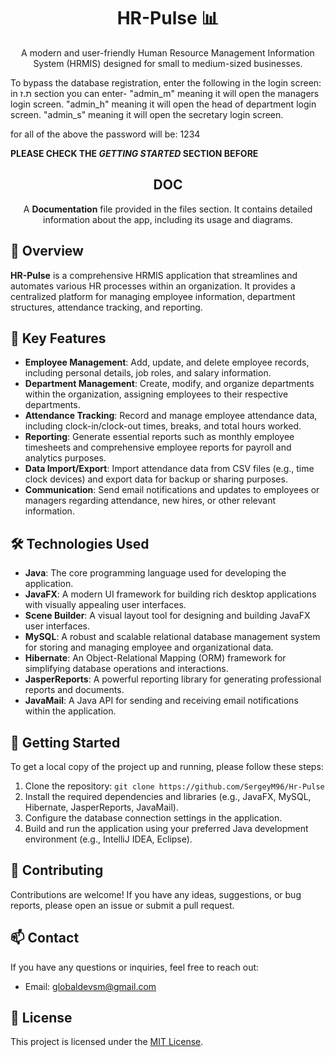 <!-- Header -->
<h1 align="center">HR-Pulse 📊</h1>

<!-- Description -->
<p align="center">
  A modern and user-friendly Human Resource Management Information System (HRMIS) designed for small to medium-sized businesses.
  
To bypass the database registration, enter the following in the login screen:
in ת.ז section you can enter-
"admin_m" meaning it will open the managers login screen.
"admin_h" meaning it will open the head of department login screen.
"admin_s" meaning it will open the secretary login screen.

for all of the above the password will be: 1234

<strong>PLEASE CHECK THE *GETTING STARTED* SECTION BEFORE</strong>
  
</p>

<!-- DOC -->
<h2 align="center"> DOC </h2>
<p align="center">A <strong>Documentation</strong> file provided in the files section. It contains detailed information about the app, including its usage and diagrams.
</p>


<!-- Overview -->
<h2>📖 Overview</h2>
<p>
  <strong>HR-Pulse</strong> is a comprehensive HRMIS application that streamlines and automates various HR processes within an organization. It provides a centralized platform for managing employee information, department structures, attendance tracking, and reporting.
</p>

<!-- Key Features -->
<h2>🚀 Key Features</h2>

- **Employee Management**: Add, update, and delete employee records, including personal details, job roles, and salary information.
- **Department Management**: Create, modify, and organize departments within the organization, assigning employees to their respective departments.
- **Attendance Tracking**: Record and manage employee attendance data, including clock-in/clock-out times, breaks, and total hours worked.
- **Reporting**: Generate essential reports such as monthly employee timesheets and comprehensive employee reports for payroll and analytics purposes.
- **Data Import/Export**: Import attendance data from CSV files (e.g., time clock devices) and export data for backup or sharing purposes.
- **Communication**: Send email notifications and updates to employees or managers regarding attendance, new hires, or other relevant information.

<!-- Technologies Used -->
<h2>🛠️ Technologies Used</h2>

- **Java**: The core programming language used for developing the application.
- **JavaFX**: A modern UI framework for building rich desktop applications with visually appealing user interfaces.
- **Scene Builder**: A visual layout tool for designing and building JavaFX user interfaces.
- **MySQL**: A robust and scalable relational database management system for storing and managing employee and organizational data.
- **Hibernate**: An Object-Relational Mapping (ORM) framework for simplifying database operations and interactions.
- **JasperReports**: A powerful reporting library for generating professional reports and documents.
- **JavaMail**: A Java API for sending and receiving email notifications within the application.

<!-- Getting Started -->
<h2>🚀 Getting Started</h2>

To get a local copy of the project up and running, please follow these steps:
1. Clone the repository: `git clone https://github.com/SergeyM96/Hr-Pulse`
2. Install the required dependencies and libraries (e.g., JavaFX, MySQL, Hibernate, JasperReports, JavaMail).
3. Configure the database connection settings in the application.
4. Build and run the application using your preferred Java development environment (e.g., IntelliJ IDEA, Eclipse).

<!-- Contributing -->
<h2>🤝 Contributing</h2>

Contributions are welcome! If you have any ideas, suggestions, or bug reports, please open an issue or submit a pull request.

<!-- Contact -->
<h2>📫 Contact</h2>

If you have any questions or inquiries, feel free to reach out:

- Email: [globaldevsm@gmail.com](mailto:your-email@example.com)

<!-- License -->
<h2>📄 License</h2>

This project is licensed under the [MIT License](LICENSE).
